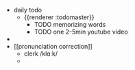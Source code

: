 - daily todo
	- {{renderer :todomaster}}
		- TODO memorizing words
		- TODO one 2-5min youtube video
-
- [[pronunciation correction]]
	- clerk  /klɑːk/
	-